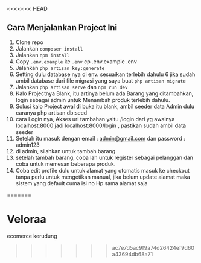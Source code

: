 <<<<<<< HEAD
## Cara Menjalankan Project Ini

1. Clone repo
2. Jalankan `composer install`
3. Jalankan `npm install`
4. Copy `.env.example` ke `.env`   cp .env.example .env
5. Jalankan `php artisan key:generate`
6. Setting dulu database nya di env. sesuaikan terlebih dahulu
6  jika sudah ambil database dari file migrasi yang saya buat `php artisan migrate`
7. Jalankan `php artisan serve` dan `npm run dev`
8. Kalo Projectnya Blank, itu artinya belum ada Barang yang ditambahkan, login sebagai admin untuk Menambah produk terlebih dahulu.
9. Solusi kalo Project awal di buka itu blank, ambil seeder data Admin dulu caranya  php artisan db:seed
10. cara Login nya, Akses url tambahan yaitu /login dari yg awalnya localhost:8000 jadi localhost:8000/login , pastikan sudah ambil data seeder
11. Setelah itu masuk dengan email : admin@gmail.com dan password : admin123
12. di admin, silahkan untuk tambah barang
13. setelah tambah barang, coba lah untuk register sebagai pelanggan dan coba untuk memesan beberapa produk.
14. Coba edit profile dulu untuk alamat yang otomatis masuk ke checkout tanpa perlu untuk mengetikan manual, jika belum update alamat maka sistem yang default cuma isi no Hp sama alamat saja
    
=======
# Veloraa
ecomerce kerudung 
>>>>>>> ac7e7d5ac9f9a74d26424ef9d60a43694db68a71

